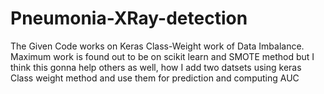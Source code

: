 # Pneumonia-XRay-detection

The Given Code works on Keras Class-Weight work of Data Imbalance. Maximum work is found out to be on scikit learn and SMOTE method but I think this gonna help others as well, how I add two datsets using keras Class weight method and use them for prediction and computing AUC
